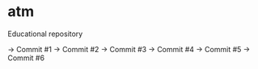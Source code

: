 # atm
Educational repository

-> Commit #1
-> Commit #2
-> Commit #3
-> Commit #4
-> Commit #5
-> Commit #6